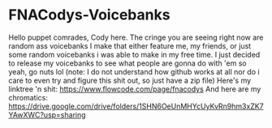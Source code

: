 # FNACodys-Voicebanks
Hello puppet comrades, Cody here. The cringe you are seeing right now are random ass voicebanks I make that either feature me, my friends, or just some random voicebanks i was able to make in my free time. I just decided to release my voicebanks to see what people are gonna do with 'em so yeah, go nuts lol (note: I do not understand how github works at all nor do i care to even try and figure this shit out, so just have a zip file)
Here's my linktree 'n shit: https://www.flowcode.com/page/fnacodys
And here are my chromatics: https://drive.google.com/drive/folders/1SHN6OeUnMHYcUyKvRn9hm3xZK7YAwXWC?usp=sharing

